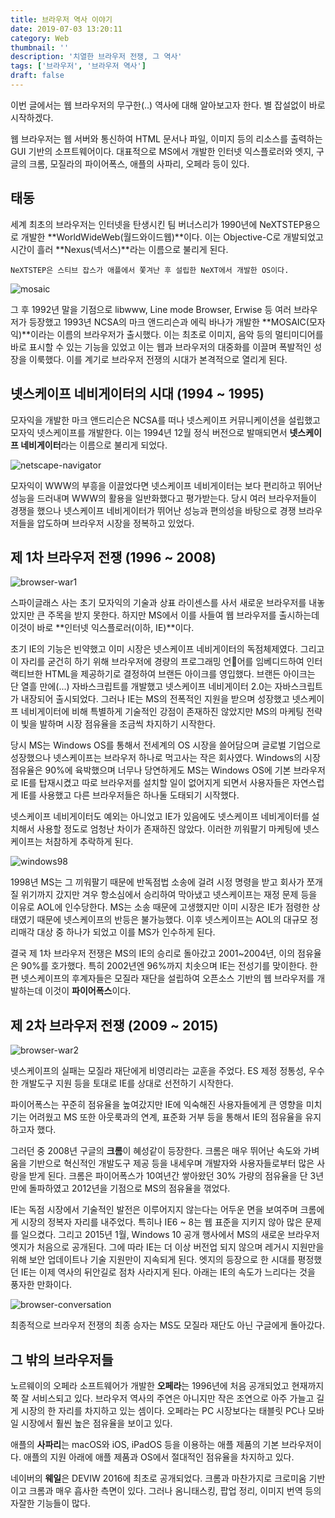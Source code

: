 ```yaml
---
title: 브라우저 역사 이야기
date: 2019-07-03 13:20:11
category: Web
thumbnail: ''
description: '치열한 브라우저 전쟁, 그 역사'
tags: ['브라우저', '브라우저 역사']
draft: false
---
```


이번 글에서는 웹 브라우저의 무구한(..) 역사에 대해 알아보고자 한다. 별 잡설없이 바로 시작하겠다.

웹 브라우저는 웹 서버와 통신하여 HTML 문서나 파일, 이미지 등의 리소스를 출력하는 GUI 기반의 소프트웨어이다. 대표적으로
MS에서 개발한 인터넷 익스플로러와 엣지, 구글의 크롬, 모질라의 파이어폭스, 애플의 사파리, 오페라 등이 있다.

## 태동

세계 최초의 브라우저는 인터넷을 탄생시킨 팀 버너스리가 1990년에 NeXTSTEP용으로 개발한 **WorldWideWeb(월드와이드웹)**이다. 이는 Objective-C로 개발되었고 시간이 흘러 **Nexus(넥서스)**라는 이름으로 불리게 된다.

```
NeXTSTEP은 스티브 잡스가 애플에서 쫓겨난 후 설립한 NeXT에서 개발한 OS이다.
```

![mosaic](https://s3.ap-northeast-2.amazonaws.com/static.gracieuxyh.dev/web/mosaic.png)

그 후 1992년 말을 기점으로 libwww, Line mode Browser, Erwise 등 여러 브라우저가 등장했고 1993년 NCSA의 마크 앤드리슨과 에릭 바나가 개발한 **MOSAIC(모자익)**이라는 이름의 브라우저가 출시했다. 이는 최초로 이미지, 음악 등의 멀티미디어를 바로 표시할 수 있는 기능을 있었고 이는 웹과 브라우저의 대중화를 이끌며 폭발적인 성장을 이룩했다. 이를 계기로 브라우저 전쟁의 시대가 본격적으로 열리게 된다.

## 넷스케이프 네비게이터의 시대 (1994 ~ 1995)

모자익을 개발한 마크 앤드리슨은 NCSA를 떠나 넷스케이프 커뮤니케이션을 설립했고 모자익 넷스케이프를 개발한다. 이는 1994년 12월 정식 버전으로 발매되면서 **넷스케이프 네비게이터**라는 이름으로 불리게 되었다.

![netscape-navigator](https://s3.ap-northeast-2.amazonaws.com/static.gracieuxyh.dev/web/netscape-navigator.png)

모자익이 WWW의 부흥을 이끌었다면 넷스케이프 네비게이터는 보다 편리하고 뛰어난 성능을 드러내며 WWW의 활용을 일반화했다고 평가받는다. 당시 여러 브라우저들이 경쟁을 했으나 넷스케이프 네비게이터가 뛰어난 성능과 편의성을 바탕으로 경쟁 브라우저들을 압도하며 브라우저 시장을 정복하고 있었다.

## 제 1차 브라우저 전쟁 (1996 ~ 2008)

![browser-war1](https://s3.ap-northeast-2.amazonaws.com/static.gracieuxyh.dev/web/browser-war1.png)

스파이글래스 사는 초기 모자익의 기술과 상표 라이센스를 사서 새로운 브라우저를 내놓았지만 큰 주목을 받지 못한다. 하지만 MS에서 이를 사들여 웹 브라우저를 출시하는데 이것이 바로 **인터넷 익스플로러(이하, IE)**이다.

초기 IE의 기능은 빈약했고 이미 시장은 넷스케이프 네비게이터의 독점체제였다. 그리고 이 자리를 굳건히 하기 위해 브라우저에 경량의 프로그래밍 언어를 임베디드하여 인터랙티브한 HTML을 제공하기로 결정하여 브랜든 아이크를 영입했다. 브랜든 아이크는 단 열흘 만에(...) 자바스크립트를 개발했고 넷스케이프 네비게이터 2.0는 자바스크립트가 내장되어 출시되었다. 그러나 IE는 MS의 전폭적인 지원을 받으며 성장했고 넷스케이프 네비게이터에 비해 특별하게 기술적인 강점이 존재하진 않았지만 MS의 마케팅 전략이 빛을 발하며 시장 점유율을 조금씩 차지하기 시작한다.

당시 MS는 Windows OS를 통해서 전세계의 OS 시장을 쓸어담으며 글로벌 기업으로 성장했으나 넷스케이프는 브라우저 하나로 먹고사는 작은 회사였다. Windows의 시장 점유율은 90%에 육박했으며 너무나 당연하게도 MS는 Windows OS에 기본 브라우저로 IE를 탑재시켰고 따로 브라우저를 설치할 일이 없어지게 되면서 사용자들은 자연스럽게 IE를 사용했고 다른 브라우저들은 하나둘 도태되기 시작했다.

넷스케이프 네비게이터도 예외는 아니었고 IE가 있음에도 넷스케이프 네비게이터를 설치해서 사용할 정도로 엄청난 차이가 존재하진 않았다. 이러한 끼워팔기 마케팅에 넷스케이프는 처참하게 추락하게 된다.

![windows98](https://s3.ap-northeast-2.amazonaws.com/static.gracieuxyh.dev/web/windows98.png)

1998년 MS는 그 끼워팔기 때문에 반독점법 소송에 걸려 시정 명령을 받고 회사가 쪼개질 위기까지 갔지만 겨우 항소심에서 승리하여 막아냈고 넷스케이프는 재정 문제 등을 이유로 AOL에 인수당한다. MS는 소송 때문에 고생했지만 이미 시장은 IE가 점령한 상태였기 때문에 넷스케이프의 반등은 불가능했다. 이후 넷스케이프는 AOL의 대규모 정리매각 대상 중 하나가 되었고 이를 MS가 인수하게 된다.

결국 제 1차 브라우저 전쟁은 MS의 IE의 승리로 돌아갔고 2001~2004년, 이의 점유율은 90%를 호가했다. 특히 2002년엔 96%까지 치솟으며 IE는 전성기를 맞이한다. 한편 넷스케이프의 후계자들은 모질라 재단을 설립하여 오픈소스 기반의 웹 브라우저를 개발하는데 이것이 **파이어폭스**이다.

## 제 2차 브라우저 전쟁 (2009 ~ 2015)

![browser-war2](https://s3.ap-northeast-2.amazonaws.com/static.gracieuxyh.dev/web/browser-war2.png)

넷스케이프의 실패는 모질라 재단에게 비영리라는 교훈을 주었다. ES 제정 정통성, 우수한 개발도구 지원 등을 토대로 IE를 상대로 선전하기 시작한다.

파이어폭스는 꾸준히 점유율을 높여갔지만 IE에 익숙해진 사용자들에게 큰 영향을 미치기는 어려웠고 MS 또한 아웃룩과의 연계, 표준화 거부 등을 통해서 IE의 점유율을 유지하고자 했다.

그러던 중 2008년 구글의 **크롬**이 혜성같이 등장한다. 크롬은 매우 뛰어난 속도와 가벼움을 기반으로 혁신적인 개발도구 제공 등을 내세우며 개발자와 사용자들로부터 많은 사랑을 받게 된다. 크롬은 파이어폭스가 10여년간 쌓아왔던 30% 가량의 점유율을 단 3년 만에 돌파하였고 2012년을 기점으로 MS의 점유율을 꺾었다.

IE는 독점 시장에서 기술적인 발전은 이루어지지 않는다는 어두운 면을 보여주며 크롬에게 시장의 정복자 자리를 내주었다. 특히나 IE6 ~ 8는 웹 표준을 지키지 않아 많은 문제를 일으켰다. 그리고 2015년 1월, Windows 10 공개 행사에서 MS의 새로운 브라우저 엣지가 처음으로 공개된다. 그에 따라 IE는 더 이상 버전업 되지 않으며 레거시 지원만을 위해 보안 업데이트나 기술 지원만이 지속되게 된다. 엣지의 등장으로 한 시대를 평정했던 IE는 이제 역사의 뒤안길로 점차 사라지게 된다. 아래는 IE의 속도가 느리다는 것을 풍자한 만화이다.

![browser-conversation](https://s3.ap-northeast-2.amazonaws.com/static.gracieuxyh.dev/web/brwoser-conversation.jpeg)

최종적으로 브라우저 전쟁의 최종 승자는 MS도 모질라 재단도 아닌 구글에게 돌아갔다.

## 그 밖의 브라우저들

노르웨이의 오페라 소프트웨어가 개발한 **오페라**는 1996년에 처음 공개되었고 현재까지 쭉 잘 서비스되고 있다. 브라우저 역사의 주연은 아니지만 작은 조연으로 아주 가늘고 길게 시장의 한 자리를 차지하고 있는 셈이다. 오페라는 PC 시장보다는 태블릿 PC나 모바일 시장에서 훨씬 높은 점유율을 보이고 있다.

애플의 **사파리**는 macOS와 iOS, iPadOS 등을 이용하는 애플 제품의 기본 브라우저이다. 애플의 지원 아래에 애플 제품과 OS에서 절대적인 점유율을 차지하고 있다.

네이버의 **웨일**은 DEVIW 2016에 최초로 공개되었다. 크롬과 마찬가지로 크로미움 기반이고 크롬과 매우 흡사한 측면이 있다. 그러나 옴니태스킹, 팝업 정리, 이미지 번역 등의 자잘한 기능들이 많다.
